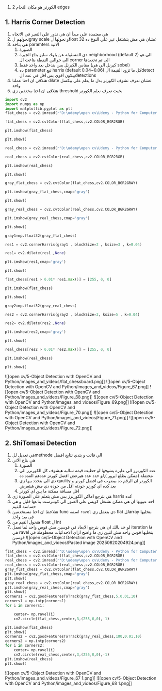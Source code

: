 1.  الكورنر هو مكان التحام 2 edges 
## 1. Harris Corner Detection
1.  هي معتمدة علي مبدأ ان هي تدور علي التغير في الاتجاه
2. نحولهم لgray scale و نحولها لfloat  32  عشان هي مش بتشتغل غير علي النوع ده 
3. هي بتاخد paramters  الاتية
	1. الصورة
	2. دي المسئولة عن بلوك سايز بتاع الجيرة neighborhood (default 2)  الي هو الي حوالين النقطة بتاعت ال corner الي تم تحديدها
	3. مقاس الكيرنل بس بندخل  بعد واحد فقط (كيرنل الي هي sobel)
	4. ده parameter  تبع harris  (default 0.04~0.06) كل ما تزود القيمة الdetect بيكون اقوي بس اقل في عدد الdetections 
4. هتلاقي ان احنا عملنا dilate  عشان نعرف نشوف الكورنر بدل ما يعلم علي بيكسل واحد 
5. هتلاقي ان احنا محددين زي threshold  بحيث نعرف نعلم الكورنر 
```python
import cv2
import numpy as np
import matplotlib.pyplot as plt
flat_chess = cv2.imread(r"D:\udemy\open cv\Udemy - Python for Computer Vision with OpenCV and Deep Learning 2021-3\1 - Course Overview and Introduction\Computer-Vision-with-Python\DATA\flat_chessboard.png")

flat_chess = cv2.cvtColor(flat_chess,cv2.COLOR_BGR2RGB)

plt.imshow(flat_chess)

plt.show()

real_chess = cv2.imread(r"D:\udemy\open cv\Udemy - Python for Computer Vision with OpenCV and Deep Learning 2021-3\1 - Course Overview and Introduction\Computer-Vision-with-Python\DATA\real_chessboard.jpg")

real_chess = cv2.cvtColor(real_chess,cv2.COLOR_BGR2RGB)

plt.imshow(real_chess)

plt.show()

gray_flat_chess = cv2.cvtColor(flat_chess,cv2.COLOR_BGR2GRAY)

plt.imshow(gray_flat_chess,cmap='gray')

plt.show()

gray_real_chess = cv2.cvtColor(real_chess,cv2.COLOR_BGR2GRAY)

plt.imshow(gray_real_chess,cmap='gray')

plt.show()

gray1=np.float32(gray_flat_chess)

res1 = cv2.cornerHarris(gray1 , blockSize=2 , ksize=3 , k=0.04)

res1= cv2.dilate(res1 ,None)

plt.imshow(res1,cmap='gray')

plt.show()

flat_chess[res1 > 0.01* res1.max()] = [255, 0, 0]

plt.imshow(flat_chess)

plt.show()

gray2=np.float32(gray_real_chess)

res2 = cv2.cornerHarris(gray2 , blockSize=2, ksize=5 , k=0.04)

res2= cv2.dilate(res2 ,None)

plt.imshow(res2,cmap='gray')

plt.show()

real_chess[res2 > 0.01* res2.max()] = [255, 0, 0]

plt.imshow(real_chess)

plt.show()
```
![[open cv/5-Object Detection with OpenCV and Python/images_and_videos/flat_chessboard.png]]
![[open cv/5-Object Detection with OpenCV and Python/images_and_videos/Figure_67.png]]
![[open cv/5-Object Detection with OpenCV and Python/images_and_videos/Figure_68.png]]
![[open cv/5-Object Detection with OpenCV and Python/images_and_videos/Figure_69.png]]
![[open cv/5-Object Detection with OpenCV and Python/images_and_videos/Figure_70.png]]
![[open cv/5-Object Detection with OpenCV and Python/images_and_videos/Figure_71.png]]
![[open cv/5-Object Detection with OpenCV and Python/images_and_videos/Figure_72.png]]


## 2. ShiTomasi Detection
1. هي تعديل للmethode  الي فاتت و بتدي نتايج افضل 
2.  هي بتاخ الاتي
	1. الصورة
	2. عدد الكورنرز الي عايزه يشوفها لو حطيت قيمة سالبة هيشوف كل الكورنرز الي محتملة (ممكن يطلع ايرور ),لو حدد عدد هيرعض افضل كورنز عددهم العدد ده
	3. دي الي بتحدد بيها زي qaulity  الكورنر ان الرقم ده بيضرب في افضل كورنر و بعد كده اي كورنر جودته اقل من جودة دي مش هيتعرض
	4. اقل مسافة ممكنة ما بين اي كورنر 
3. هي بترجع اماكن الكورنرز بس مش بتعلم علي الصورة زي harris كده 
4. احد عيوبها ان هي ممكن تشتغل كويس علي الصور الي كونترست بتاعها قليل و هي حساسة للقيم
5. هتلاحظ ان احنا مستخدمين func  اسمه `ravel` دي بتعمل زي flat للarray بتخليها في بعد واحد 
6. هنحول القيم من float ل int 
7. لو خد بالك ان هي بترجع الابعاد في قوسين مش قوس واحد لما نعمل iteration فا هي ravel بتخليها قوس واحد مش اتنين  زي ما واضح ازاي الاحداثيات محطوطة في قوسين
![[open cv/5-Object Detection with OpenCV and Python/images_and_videos/Pasted image 20250820204924.png]]
```python
flat_chess = cv2.imread(r"D:\udemy\open cv\Udemy - Python for Computer Vision with OpenCV and Deep Learning 2021-3\1 - Course Overview and Introduction\Computer-Vision-with-Python\DATA\flat_chessboard.png")
flat_chess = cv2.cvtColor(flat_chess,cv2.COLOR_BGR2RGB)
real_chess = cv2.imread(r"D:\udemy\open cv\Udemy - Python for Computer Vision with OpenCV and Deep Learning 2021-3\1 - Course Overview and Introduction\Computer-Vision-with-Python\DATA\real_chessboard.jpg")
real_chess = cv2.cvtColor(real_chess,cv2.COLOR_BGR2RGB)
gray_flat_chess = cv2.cvtColor(flat_chess,cv2.COLOR_BGR2GRAY)
plt.imshow(gray_flat_chess,cmap='gray')
plt.show()
gray_real_chess = cv2.cvtColor(real_chess,cv2.COLOR_BGR2GRAY)
plt.imshow(gray_real_chess,cmap='gray')
plt.show()
corners1 = cv2.goodFeaturesToTrack(gray_flat_chess,5,0.01,10)
corners1 = np.intp(corners1)
for i in corners1:

    center= np.ravel(i)
    cv2.circle(flat_chess,center,3,(255,0,0),-1)

plt.imshow(flat_chess)
plt.show()
corners2 = cv2.goodFeaturesToTrack(gray_real_chess,100,0.01,10)
corners2 = np.intp(corners2)
for i in corners2:
    center= np.ravel(i)
    cv2.circle(real_chess,center,3,(255,0,0),-1)
plt.imshow(real_chess)
plt.show()
```
![[open cv/5-Object Detection with OpenCV and Python/images_and_videos/Figure_67 1.png]]
![[open cv/5-Object Detection with OpenCV and Python/images_and_videos/Figure_68 1.png]]


